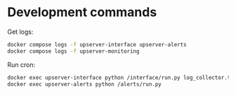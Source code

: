 # Development commands

Get logs:
```sh
docker compose logs -f upserver-interface upserver-alerts
docker compose logs -f upserver-monitoring
``` 

Run cron:
```sh
docker exec upserver-interface python /interface/run.py log_collector.tasks "run_every_minute()"
docker exec upserver-alerts python /alerts/run.py 
``` 

 